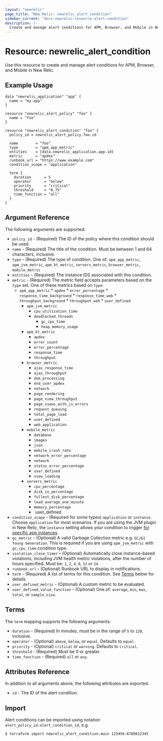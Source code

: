 ```yaml
---
layout: "newrelic"
page_title: "New Relic: newrelic_alert_condition"
sidebar_current: "docs-newrelic-resource-alert-condition"
description: |-
  Create and manage alert conditions for APM, Browser, and Mobile in New Relic.
---
```


# Resource: newrelic\_alert\_condition

Use this resource to create and manage alert conditions for APM, Browser, and Mobile in New Relic.

## Example Usage

```hcl
data "newrelic_application" "app" {
  name = "my-app"
}

resource "newrelic_alert_policy" "foo" {
  name = "foo"
}

resource "newrelic_alert_condition" "foo" {
  policy_id = newrelic_alert_policy.foo.id

  name        = "foo"
  type        = "apm_app_metric"
  entities    = [data.newrelic_application.app.id]
  metric      = "apdex"
  runbook_url = "https://www.example.com"
  condition_scope = "application"

  term {
    duration      = 5
    operator      = "below"
    priority      = "critical"
    threshold     = "0.75"
    time_function = "all"
  }
}
```

## Argument Reference

The following arguments are supported:

  * `policy_id` - (Required) The ID of the policy where this condition should be used.
  * `name` - (Required) The title of the condition. Must be between 1 and 64 characters, inclusive.
  * `type` - (Required) The type of condition. One of: `apm_app_metric`, `apm_jvm_metric`, `apm_kt_metric`, `servers_metric`, `browser_metric`, `mobile_metric`
  * `entities` - (Required) The instance IDS associated with this condition.
  * `metric` - (Required) The metric field accepts parameters based on the `type` set. One of these metrics based on `type`:
    * `apm_app_metric`
		  * `apdex`
		  * `error_percentage`
		  * `response_time_background`
		  * `response_time_web`
		  * `throughput_background`
		  * `throughput_web`
		  * `user_defined`
	  * `apm_jvm_metric`
		  * `cpu_utilization_time`
	    * `deadlocked_threads`
		  * `gc_cpu_time`
		  * `heap_memory_usage`
	  * `apm_kt_metric`
		  * `apdex`
		  * `error_count`
		  * `error_percentage`
		  * `response_time`
		  * `throughput`
	  * `browser_metric`
		  * `ajax_response_time`
		  * `ajax_throughput`
		  * `dom_processing`
		  * `end_user_apdex`
		  * `network`
		  * `page_rendering`
		  * `page_view_throughput`
		  * `page_views_with_js_errors`
		  * `request_queuing`
		  * `total_page_load`
		  * `user_defined`
		  * `web_application`
	  * `mobile_metric`
		  * `database`
		  * `images`
		  * `json`
		  * `mobile_crash_rate`
		  * `network_error_percentage`
		  * `network`
		  * `status_error_percentage`
		  * `user_defined`
		  * `view_loading`
	  * `servers_metric`
		  * `cpu_percentage`
		  * `disk_io_percentage`
		  * `fullest_disk_percentage`
		  * `load_average_one_minute`
		  * `memory_percentage`
		  * `user_defined
  * `condition_scope` - (Required for some types) `application` or `instance`.  Choose `application` for most scenarios.  If you are using the JVM plugin in New Relic, the `instance` setting allows your condition to trigger [for specific app instances](https://docs.newrelic.com/docs/alerts/new-relic-alerts/defining-conditions/scope-alert-thresholds-specific-instances).
  * `gc_metric` - (Optional) A valid Garbage Collection metric e.g. `GC/G1 Young Generation`. This is required if you are using `apm_jvm_metric` with `gc_cpu_time` condition type.
  * `violation_close_timer` - (Optional) Automatically close instance-based violations, including JVM health metric violations, after the number of hours specified. Must be: `1`, `2`, `4`, `8`, `12` or `24`.
  * `runbook_url` - (Optional) Runbook URL to display in notifications.
  * `term` - (Required) A list of terms for this condition. See [Terms](#terms) below for details.
  * `user_defined_metric` - (Optional) A custom metric to be evaluated.
  * `user_defined_value_function` - (Optional) One of: `average`, `min`, `max`, `total`, or `sample_size`.

## Terms

The `term` mapping supports the following arguments:

  * `duration` - (Required) In minutes, must be in the range of `5` to `120`, inclusive.
  * `operator` - (Optional) `above`, `below`, or `equal`.  Defaults to `equal`.
  * `priority` - (Optional) `critical` or `warning`.  Defaults to `critical`.
  * `threshold` - (Required) Must be 0 or greater.
  * `time_function` - (Required) `all` or `any`.

## Attributes Reference

In addition to all arguments above, the following attributes are exported:

  * `id` - The ID of the alert condition.

## Import

Alert conditions can be imported using notation `alert_policy_id:alert_condition_id`, e.g.

```
$ terraform import newrelic_alert_condition.main 123456:6789012345
```
